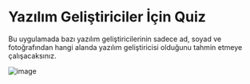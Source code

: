 # Yazılım Geliştiriciler İçin Quiz

Bu uygulamada bazı yazılım geliştiricilerinin sadece ad, soyad ve fotoğrafından hangi alanda yazılım geliştiricisi olduğunu tahmin etmeye çalışacaksınız. 

![image](https://github.com/aslanon/developer-quiz/assets/304654/eb2240ae-5255-4e8f-ae9e-59b00fcc2f92)
